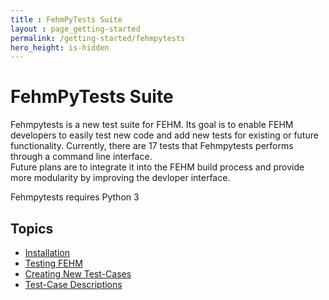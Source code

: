 ```yaml
---
title : FehmPyTests Suite
layout : page_getting-started
permalink: /getting-started/fehmpytests
hero_height: is-hidden
---
```


# FehmPyTests Suite


Fehmpytests is a new test suite for FEHM. Its goal is to enable FEHM developers 
to easily test new code and add new tests for existing or future functionality. Currently, there are
17 tests that Fehmpytests performs through a command line interface.  
Future plans are to integrate it into the FEHM build process and provide more 
modularity by improving the devloper interface. 

Fehmpytests requires Python 3


## Topics

* [Installation](fehmpytest-info/install.md)
* [Testing FEHM](fehmpytest-info/testing.md)
* [Creating New Test-Cases](fehmpytest-info/newtest.md)
* [Test-Case Descriptions](fehmpytest-info/testdesc.md)
